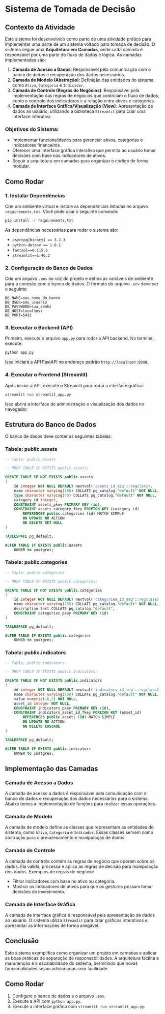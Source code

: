 
# Sistema de Tomada de Decisão

## Contexto da Atividade

Este sistema foi desenvolvido como parte de uma atividade prática para implementar uma parte de um sistema voltado para tomada de decisão. O sistema segue uma **Arquitetura em Camadas**, onde cada camada é responsável por uma parte do fluxo de dados e lógica. As camadas implementadas são:

1. **Camada de Acesso a Dados**: Responsável pela comunicação com o banco de dados e recuperação dos dados necessários.
2. **Camada de Modelo (Abstração)**: Definição das entidades do sistema, como `Ativo`, `Categoria` e `Indicador`.
3. **Camada de Controle (Regras de Negócios)**: Responsável pela implementação das regras de negócios que controlam o fluxo de dados, como o controle dos indicadores e a relação entre ativos e categorias.
4. **Camada de Interface Gráfica/Visualização (View)**: Apresentação de dados ao usuário, utilizando a biblioteca `Streamlit` para criar uma interface interativa.

### Objetivos do Sistema:

- Implementar funcionalidades para gerenciar ativos, categorias e indicadores financeiros.
- Oferecer uma interface gráfica interativa que permita ao usuário tomar decisões com base nos indicadores de ativos.
- Seguir a arquitetura em camadas para organizar o código de forma modular.

## Como Rodar

### 1. Instalar Dependências

Crie um ambiente virtual e instale as dependências listadas no arquivo `requirements.txt`. Você pode usar o seguinte comando:

```bash
pip install -r requirements.txt
```

As dependências necessárias para rodar o sistema são:

- `psycopg[binary] == 3.2.3`
- `python-dotenv == 1.0.1`
- `fastapi==0.115.6`
- `streamlit==1.40.2`

### 2. Configuração do Banco de Dados

Crie um arquivo `.env` na raiz do projeto e defina as variáveis de ambiente para a conexão com o banco de dados. O formato do arquivo `.env` deve ser o seguinte:

```env
DB_NAME=seu_nome_do_banco
DB_USER=seu_usuario
DB_PASSWORD=sua_senha
DB_HOST=localhost
DB_PORT=5432
```

### 3. Executar o Backend (API)

Primeiro, execute o arquivo `app.py` para rodar a API backend. No terminal, execute:

```bash
python app.py
```

Isso iniciará a API FastAPI no endereço padrão `http://localhost:8000`.

### 4. Executar o Frontend (Streamlit)

Após iniciar a API, execute o Streamlit para rodar a interface gráfica:

```bash
streamlit run streamlit_app.py
```

Isso abrirá a interface de administração e visualização dos dados no navegador.

## Estrutura do Banco de Dados

O banco de dados deve conter as seguintes tabelas:

### Tabela: public.assets

```sql
-- Table: public.assets

-- DROP TABLE IF EXISTS public.assets;

CREATE TABLE IF NOT EXISTS public.assets
(
    id integer NOT NULL DEFAULT nextval('assets_id_seq'::regclass),
    name character varying(100) COLLATE pg_catalog."default" NOT NULL,
    type character varying(50) COLLATE pg_catalog."default" NOT NULL,
    category_id integer,
    CONSTRAINT assets_pkey PRIMARY KEY (id),
    CONSTRAINT assets_category_fkey FOREIGN KEY (category_id)
        REFERENCES public.categories (id) MATCH SIMPLE
        ON UPDATE NO ACTION
        ON DELETE SET NULL
)

TABLESPACE pg_default;

ALTER TABLE IF EXISTS public.assets
    OWNER to postgres;
```

### Tabela: public.categories

```sql
-- Table: public.categories

-- DROP TABLE IF EXISTS public.categories;

CREATE TABLE IF NOT EXISTS public.categories
(
    id integer NOT NULL DEFAULT nextval('categories_id_seq'::regclass),
    name character varying(255) COLLATE pg_catalog."default" NOT NULL,
    description text COLLATE pg_catalog."default",
    CONSTRAINT categories_pkey PRIMARY KEY (id)
)

TABLESPACE pg_default;

ALTER TABLE IF EXISTS public.categories
    OWNER to postgres;
```

### Tabela: public.indicators

```sql
-- Table: public.indicators

-- DROP TABLE IF EXISTS public.indicators;

CREATE TABLE IF NOT EXISTS public.indicators
(
    id integer NOT NULL DEFAULT nextval('indicators_id_seq'::regclass),
    name character varying(100) COLLATE pg_catalog."default" NOT NULL,
    value numeric(10,2) NOT NULL,
    asset_id integer NOT NULL,
    CONSTRAINT indicators_pkey PRIMARY KEY (id),
    CONSTRAINT indicators_asset_id_fkey FOREIGN KEY (asset_id)
        REFERENCES public.assets (id) MATCH SIMPLE
        ON UPDATE NO ACTION
        ON DELETE CASCADE
)

TABLESPACE pg_default;

ALTER TABLE IF EXISTS public.indicators
    OWNER to postgres;
```

## Implementação das Camadas

### Camada de Acesso a Dados

A camada de acesso a dados é responsável pela comunicação com o banco de dados e recuperação dos dados necessários para o sistema. Abaixo temos a implementação de funções para realizar essas operações.

### Camada de Modelo

A camada de modelo define as classes que representam as entidades do sistema, como `Ativo`, `Categoria` e `Indicador`. Essas classes servem como abstração para o armazenamento e manipulação de dados.

### Camada de Controle

A camada de controle contém as regras de negócio que operam sobre os dados. Ela valida, processa e aplica as regras de decisão para manipulação dos dados. Exemplos de regras de negócio:

- Filtrar indicadores com base no ativo ou categoria.
- Mostrar os indicadores de ativos para que os gestores possam tomar decisões de investimento.

### Camada de Interface Gráfica

A camada de interface gráfica é responsável pela apresentação de dados ao usuário. O sistema utiliza `Streamlit` para criar gráficos interativos e apresentar as informações de forma amigável.

## Conclusão

Este sistema exemplifica como organizar um projeto em camadas e aplicar as boas práticas de separação de responsabilidades. A arquitetura facilita a manutenção e a escalabilidade do sistema, permitindo que novas funcionalidades sejam adicionadas com facilidade.

## Como Rodar

1. Configure o banco de dados e o arquivo `.env`.
2. Execute a API com `python app.py`.
3. Execute a interface gráfica com `streamlit run streamlit_app.py`.
